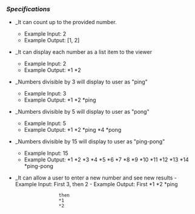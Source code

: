 ### _Specifications_
- _It can count up to the provided number.
    - Example Input: 2
    - Example Output: [1, 2]


- _It can display each number as a list item to the viewer
    - Example Input: 2
    - Example Output: *1
                      *2

- _Numbers divisible by 3 will display to user as "ping"
    - Example Input: 3
    - Example Output: *1
                      *2
                      *ping

- _Numbers divisible by 5 will display to user as "pong"
    - Example Input: 5
    - Example Output: *1
                      *2
                      *ping
                      *4
                      *pong

- _Numbers divisible by 15 will display to user as "ping-pong"
    - Example Input: 15
    - Example Output: *1
                      *2
                      *3
                      *4
                      *5
                      *6
                      *7
                      *8
                      *9
                      *10
                      *11
                      *12
                      *13
                      *14
                      *ping-pong

- _It can allow a user to enter a new number and see new results
      - Example Input: First 3, then 2
      - Example Output: First
                      *1
                      *2
                      *ping

                      then
                      *1
                      *2
